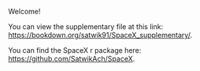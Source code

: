 Welcome! 

You can view the supplementary file at this link: https://bookdown.org/satwik91/SpaceX_supplementary/.

You can find the SpaceX r package here: https://github.com/SatwikAch/SpaceX. 

